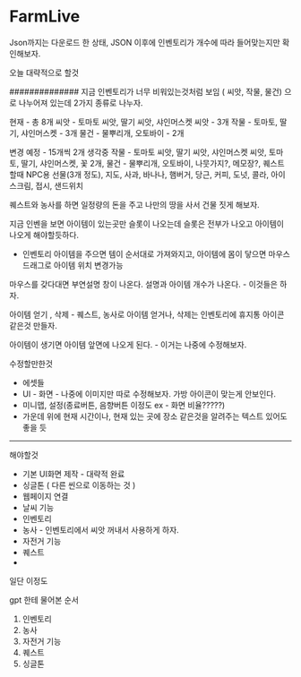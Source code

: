 # FarmLive


Json까지는 다운로드 한 상태, JSON 이후에 인벤토리가 개수에 따라 들어맞는지만 확인해보자.

오늘 대략적으로 할것

############## 지금 인벤토리가 너무 비워있는것처럼 보임 ( 씨앗, 작물, 물건) 으로 나누어져 있는데 2가지 종류로 나누자.

현재 - 총 8개
씨앗 - 토마토 씨앗, 딸기 씨앗, 샤인머스켓 씨앗 - 3개
작물 - 토마토, 딸기, 샤인머스켓 - 3개
물건 - 물뿌리개, 오토바이 - 2개

변경 예정 - 15개씩 2개 생각중
작물 - 토마토 씨앗, 딸기 씨앗, 샤인머스켓 씨앗, 토마토, 딸기, 샤인머스켓, 꽃 2개, 
물건 - 물뿌리개, 오토바이, 나뭇가지?, 메모장?, 퀘스트할때 NPC용 선물(3개 정도), 지도, 사과, 바나나, 햄버거, 당근, 커피, 도넛, 콜라, 아이스크림, 접시, 샌드위치

퀘스트와 농사를 하면 일정량의 돈을 주고 나만의 땅을 사서 건물 짓게 해보자.

지금 인벤을 보면 아이템이 있는곳만 슬롯이 나오는데 슬롯은 전부가 나오고 아이템이 나오게 해야할듯하다.

- 인벤토리
  아이템을 주으면 템이 순서대로 가져와지고, 아이템에 몸이 닿으면
  마우스 드래그로 아이템 위치 변경가능

마우스를 갖다대면 부연설명 창이 나온다.
설명과 아이템 개수가 나온다. - 이것들은 하자. 

아이템 얻기 , 삭제 - 퀘스트, 농사로 아이템 얻거나,    삭제는 인벤토리에 휴지통 아이콘 같은것 만들자.

아이템이 생기면 아이템 앞면에 나오게 된다. - 이거는 나중에 수정해보자.

수정할만한것
- 에셋들
- UI - 화면 - 나중에 이미지만 따로 수정해보자. 가방 아이콘이 맞는게 안보인다. 
- 미니맵, 설정(종료버튼, 음향버튼 이정도 ex - 화면 비율?????)
- 가운데 위에 현재 시간이나, 현재 있는 곳에 장소 같은것을 알려주는 텍스트 있어도 좋을 듯

-------------------------------------------------------

해야할것
- 기본 UI화면 제작 - 대략적 완료
- 싱글톤 ( 다른 씬으로 이동하는 것 )
- 웹페이지 연결
- 날씨 기능
- 인벤토리
- 농사 - 인벤토리에서 씨앗 꺼내서 사용하게 하자.
- 자전거 기능
- 퀘스트
- 
일단 이정도

gpt 한테 물어본 순서 

1. 인벤토리
2. 농사
3. 자전거 기능
4. 퀘스트
5. 싱글톤

